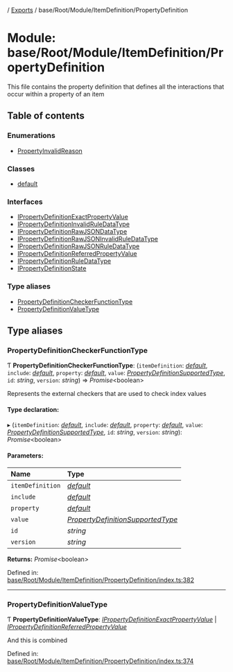 [](../README.md) / [Exports](../modules.md) / base/Root/Module/ItemDefinition/PropertyDefinition

# Module: base/Root/Module/ItemDefinition/PropertyDefinition

This file contains the property definition that defines all the interactions
that occur within a property of an item

## Table of contents

### Enumerations

- [PropertyInvalidReason](../enums/base_root_module_itemdefinition_propertydefinition.propertyinvalidreason.md)

### Classes

- [default](../classes/base_root_module_itemdefinition_propertydefinition.default.md)

### Interfaces

- [IPropertyDefinitionExactPropertyValue](../interfaces/base_root_module_itemdefinition_propertydefinition.ipropertydefinitionexactpropertyvalue.md)
- [IPropertyDefinitionInvalidRuleDataType](../interfaces/base_root_module_itemdefinition_propertydefinition.ipropertydefinitioninvalidruledatatype.md)
- [IPropertyDefinitionRawJSONDataType](../interfaces/base_root_module_itemdefinition_propertydefinition.ipropertydefinitionrawjsondatatype.md)
- [IPropertyDefinitionRawJSONInvalidRuleDataType](../interfaces/base_root_module_itemdefinition_propertydefinition.ipropertydefinitionrawjsoninvalidruledatatype.md)
- [IPropertyDefinitionRawJSONRuleDataType](../interfaces/base_root_module_itemdefinition_propertydefinition.ipropertydefinitionrawjsonruledatatype.md)
- [IPropertyDefinitionReferredPropertyValue](../interfaces/base_root_module_itemdefinition_propertydefinition.ipropertydefinitionreferredpropertyvalue.md)
- [IPropertyDefinitionRuleDataType](../interfaces/base_root_module_itemdefinition_propertydefinition.ipropertydefinitionruledatatype.md)
- [IPropertyDefinitionState](../interfaces/base_root_module_itemdefinition_propertydefinition.ipropertydefinitionstate.md)

### Type aliases

- [PropertyDefinitionCheckerFunctionType](base_root_module_itemdefinition_propertydefinition.md#propertydefinitioncheckerfunctiontype)
- [PropertyDefinitionValueType](base_root_module_itemdefinition_propertydefinition.md#propertydefinitionvaluetype)

## Type aliases

### PropertyDefinitionCheckerFunctionType

Ƭ **PropertyDefinitionCheckerFunctionType**: (`itemDefinition`: [*default*](../classes/base_root_module_itemdefinition.default.md), `include`: [*default*](../classes/base_root_module_itemdefinition_include.default.md), `property`: [*default*](../classes/base_root_module_itemdefinition_propertydefinition.default.md), `value`: [*PropertyDefinitionSupportedType*](base_root_module_itemdefinition_propertydefinition_types.md#propertydefinitionsupportedtype), `id`: *string*, `version`: *string*) => *Promise*<boolean\>

Represents the external checkers that are used to
check index values

#### Type declaration:

▸ (`itemDefinition`: [*default*](../classes/base_root_module_itemdefinition.default.md), `include`: [*default*](../classes/base_root_module_itemdefinition_include.default.md), `property`: [*default*](../classes/base_root_module_itemdefinition_propertydefinition.default.md), `value`: [*PropertyDefinitionSupportedType*](base_root_module_itemdefinition_propertydefinition_types.md#propertydefinitionsupportedtype), `id`: *string*, `version`: *string*): *Promise*<boolean\>

#### Parameters:

Name | Type |
:------ | :------ |
`itemDefinition` | [*default*](../classes/base_root_module_itemdefinition.default.md) |
`include` | [*default*](../classes/base_root_module_itemdefinition_include.default.md) |
`property` | [*default*](../classes/base_root_module_itemdefinition_propertydefinition.default.md) |
`value` | [*PropertyDefinitionSupportedType*](base_root_module_itemdefinition_propertydefinition_types.md#propertydefinitionsupportedtype) |
`id` | *string* |
`version` | *string* |

**Returns:** *Promise*<boolean\>

Defined in: [base/Root/Module/ItemDefinition/PropertyDefinition/index.ts:382](https://github.com/onzag/itemize/blob/0e9b128c/base/Root/Module/ItemDefinition/PropertyDefinition/index.ts#L382)

___

### PropertyDefinitionValueType

Ƭ **PropertyDefinitionValueType**: [*IPropertyDefinitionExactPropertyValue*](../interfaces/base_root_module_itemdefinition_propertydefinition.ipropertydefinitionexactpropertyvalue.md) \| [*IPropertyDefinitionReferredPropertyValue*](../interfaces/base_root_module_itemdefinition_propertydefinition.ipropertydefinitionreferredpropertyvalue.md)

And this is combined

Defined in: [base/Root/Module/ItemDefinition/PropertyDefinition/index.ts:374](https://github.com/onzag/itemize/blob/0e9b128c/base/Root/Module/ItemDefinition/PropertyDefinition/index.ts#L374)
